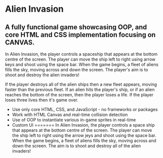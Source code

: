 
# Alien Invasion
## A fully functional game showcasing OOP, and core HTML and CSS implementation focusing on CANVAS. 

In Alien Invasion, the player controls a spaceship that appears at the bottom centre of the screen. The player can move the ship left to right using arrow keys and shoot using the space bar. When the game begins, a fleet of aliens fills the sky, moving across and down the screen. The player's aim is to shoot and destroy the alien invaders! 

If the player destroys all of the alien ships then a new fleet appears, moving faster than the previous fleet. If an alien hits the player's ship, or if an alien reaches the bottom of the screen, then the player loses a life. If the player loses three lives then it's game over.

* Use only core HTML, CSS, and JavaScript - no frameworks or packages
* Work with HTML Canvas and real-time collision detection
* Use of OOP to instantiate various in-game sprites in real-time 
* Custom UI
=======
In Alien Invasion, the player controls a space ship that appears at the bottom centre of the screen. The player can move the ship left to right using the arrow jeys and shoot using the space bar. When the game begins, a fleet of aliens fills the sky, moving across and down the screen. The aim is to shoot and destroy all of the alien invaders! 

